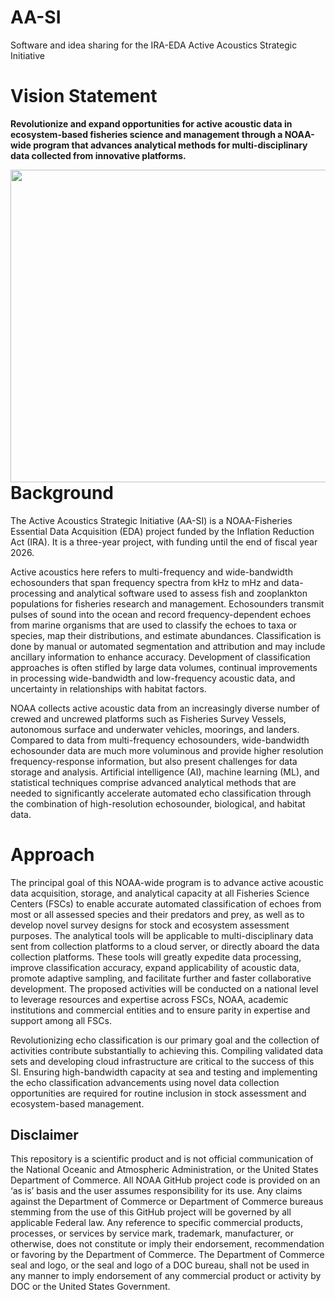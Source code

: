 # AA-SI
Software and idea sharing for the IRA-EDA Active Acoustics Strategic Initiative

# **Vision Statement**
**Revolutionize and expand opportunities for active acoustic data in ecosystem-based fisheries science and management through a NOAA-wide program that advances analytical methods for multi-disciplinary data collected from innovative platforms.**

<img src="images/AA-SI_data-schematic_20250127.png" width="600" height="500" align="right" />

# Background
The Active Acoustics Strategic Initiative (AA-SI) is a NOAA-Fisheries Essential Data Acquisition (EDA) project funded by the Inflation Reduction Act (IRA). It is a three-year project, with funding until the end of fiscal year 2026.

Active acoustics here refers to multi-frequency and wide-bandwidth echosounders that span frequency spectra from kHz to mHz and data-processing and analytical software used to assess fish and zooplankton populations for fisheries research and management. Echosounders transmit pulses of sound into the ocean and record frequency-dependent echoes from marine organisms that are used to classify the echoes to taxa or species, map their distributions, and estimate abundances. Classification is done by manual or automated segmentation and attribution and may include ancillary information to enhance accuracy. Development of classification approaches is often stifled by large data volumes, continual improvements in processing wide-bandwidth and low-frequency acoustic data, and uncertainty in relationships with habitat factors.

NOAA collects active acoustic data from an increasingly diverse number of crewed and uncrewed platforms such as Fisheries Survey Vessels, autonomous surface and underwater vehicles, moorings, and landers. Compared to data from multi-frequency echosounders, wide-bandwidth echosounder data are much more voluminous and provide higher resolution frequency-response information, but also present challenges for data storage and analysis. Artificial intelligence (AI), machine learning (ML), and statistical techniques comprise advanced analytical methods that are needed to significantly accelerate automated echo classification through the combination of high-resolution echosounder, biological, and habitat data.

# Approach
The principal goal of this NOAA-wide program is to advance active acoustic data acquisition, storage, and analytical capacity at all Fisheries Science Centers (FSCs) to enable accurate automated classification of echoes from most or all assessed species and their predators and prey, as well as to develop novel survey designs for stock and ecosystem assessment purposes. The analytical tools will be applicable to multi-disciplinary data sent from collection platforms to a cloud server, or directly aboard the data collection platforms. These tools will greatly expedite data processing, improve classification accuracy, expand applicability of acoustic data, promote adaptive sampling, and facilitate further and faster collaborative development. The proposed activities will be conducted on a national level to leverage resources and expertise across FSCs, NOAA, academic institutions and commercial entities and to ensure parity in expertise and support among all FSCs.

Revolutionizing echo classification is our primary goal and the collection of activities contribute substantially to achieving this. Compiling validated data sets and developing cloud infrastructure are critical to the success of this SI. Ensuring high-bandwidth capacity at sea and testing and implementing the echo classification advancements using novel data collection opportunities are required for routine inclusion in stock assessment and ecosystem-based management. 

## Disclaimer
This repository is a scientific product and is not official communication of the National Oceanic and Atmospheric Administration, or the United States Department of Commerce. All NOAA GitHub project code is provided on an ‘as is’ basis and the user assumes responsibility for its use. Any claims against the Department of Commerce or Department of Commerce bureaus stemming from the use of this GitHub project will be governed by all applicable Federal law. Any reference to specific commercial products,  processes, or services by service mark, trademark, manufacturer, or otherwise, does not constitute or imply their endorsement, recommendation or favoring by the Department of Commerce. The Department of Commerce seal and logo, or the seal and logo of a DOC bureau, shall not be used in any manner to imply endorsement of any commercial product or activity by DOC or the United States Government.
